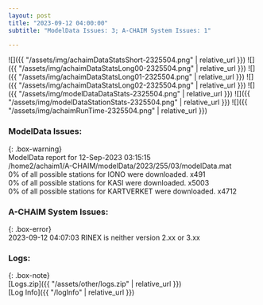 ```yaml
---
layout: post
title: "2023-09-12 04:00:00"
subtitle: "ModelData Issues: 3; A-CHAIM System Issues: 1"

---
```


![]({{ "/assets/img/achaimDataStatsShort-2325504.png" | relative_url }})
![]({{ "/assets/img/achaimDataStatsLong00-2325504.png" | relative_url }})
![]({{ "/assets/img/achaimDataStatsLong01-2325504.png" | relative_url }})
![]({{ "/assets/img/achaimDataStatsLong02-2325504.png" | relative_url }})
![]({{ "/assets/img/modelDataDataStats-2325504.png" | relative_url }})
![]({{ "/assets/img/modelDataStationStats-2325504.png" | relative_url }})
![]({{ "/assets/img/achaimRunTime-2325504.png" | relative_url }})


### ModelData Issues:  
  
{: .box-warning}  
 ModelData report for 12-Sep-2023 03:15:15   
 /home2/achaim1/A-CHAIM/modelData/2023/255/03/modelData.mat   
 0% of all possible stations for IONO were downloaded. x491   
 0% of all possible stations for KASI were downloaded. x5003   
 0% of all possible stations for KARTVERKET were downloaded. x4712   
  
### A-CHAIM System Issues:  
  
{: .box-error}  
2023-09-12 04:07:03 RINEX is neither version 2.xx or 3.xx  

### Logs:  
  
{: .box-note}  
[Logs.zip]({{ "/assets/other/logs.zip" | relative_url }})  
[Log Info]({{ "/logInfo" | relative_url }})  
